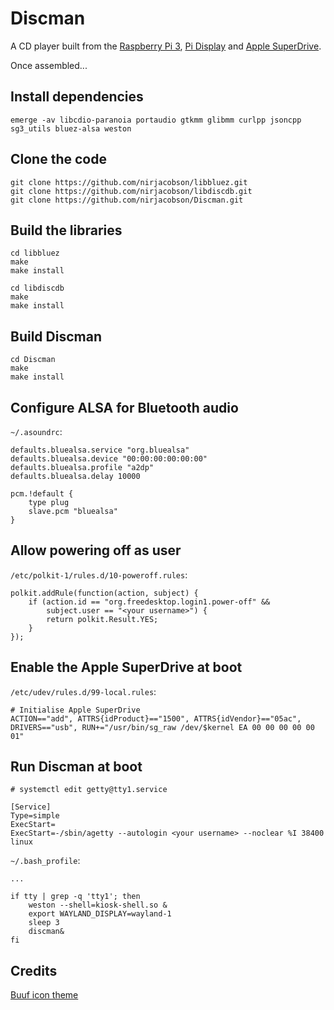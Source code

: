 # Discman
A CD player built from the [Raspberry Pi 3](https://www.raspberrypi.org/products/raspberry-pi-3-model-b/), [Pi Display](https://shop.pimoroni.com/products/raspberry-pi-7-touchscreen-display-with-frame) and [Apple SuperDrive](https://www.apple.com/shop/product/MD564LL/A/apple-usb-superdrive).

Once assembled...

## Install dependencies
```
emerge -av libcdio-paranoia portaudio gtkmm glibmm curlpp jsoncpp sg3_utils bluez-alsa weston
```

## Clone the code
```
git clone https://github.com/nirjacobson/libbluez.git
git clone https://github.com/nirjacobson/libdiscdb.git
git clone https://github.com/nirjacobson/Discman.git
```

## Build the libraries
```
cd libbluez
make
make install

cd libdiscdb
make
make install
```

## Build Discman
```
cd Discman
make
make install
```

## Configure ALSA for Bluetooth audio
`~/.asoundrc`:
```
defaults.bluealsa.service "org.bluealsa"
defaults.bluealsa.device "00:00:00:00:00:00"
defaults.bluealsa.profile "a2dp"
defaults.bluealsa.delay 10000

pcm.!default {
    type plug
    slave.pcm "bluealsa"
}
```

## Allow powering off as user

`/etc/polkit-1/rules.d/10-poweroff.rules`:
```
polkit.addRule(function(action, subject) {
    if (action.id == "org.freedesktop.login1.power-off" &&
        subject.user == "<your username>") {
        return polkit.Result.YES;
    }
});
```

## Enable the Apple SuperDrive at boot
`/etc/udev/rules.d/99-local.rules`:
```
# Initialise Apple SuperDrive
ACTION=="add", ATTRS{idProduct}=="1500", ATTRS{idVendor}=="05ac", DRIVERS=="usb", RUN+="/usr/bin/sg_raw /dev/$kernel EA 00 00 00 00 00 01"
```

## Run Discman at boot
```
# systemctl edit getty@tty1.service

[Service]
Type=simple
ExecStart=
ExecStart=-/sbin/agetty --autologin <your username> --noclear %I 38400 linux
```

`~/.bash_profile`:
```
...

if tty | grep -q 'tty1'; then
    weston --shell=kiosk-shell.so &
    export WAYLAND_DISPLAY=wayland-1
    sleep 3
    discman&
fi
```
## Credits

 [Buuf icon theme](https://www.gnome-look.org/p/1012512/)
